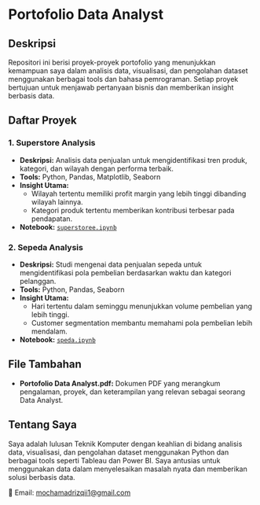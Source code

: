 # Portofolio Data Analyst

## Deskripsi
Repositori ini berisi proyek-proyek portofolio yang menunjukkan kemampuan saya dalam analisis data, visualisasi, dan pengolahan dataset menggunakan berbagai tools dan bahasa pemrograman. Setiap proyek bertujuan untuk menjawab pertanyaan bisnis dan memberikan insight berbasis data.

## Daftar Proyek

### 1. **Superstore Analysis**
- **Deskripsi:** Analisis data penjualan untuk mengidentifikasi tren produk, kategori, dan wilayah dengan performa terbaik.
- **Tools:** Python, Pandas, Matplotlib, Seaborn
- **Insight Utama:**
  - Wilayah tertentu memiliki profit margin yang lebih tinggi dibanding wilayah lainnya.
  - Kategori produk tertentu memberikan kontribusi terbesar pada pendapatan.
- **Notebook:** [`superstoree.ipynb`](./superstoree.ipynb)

### 2. **Sepeda Analysis**
- **Deskripsi:** Studi mengenai data penjualan sepeda untuk mengidentifikasi pola pembelian berdasarkan waktu dan kategori pelanggan.
- **Tools:** Python, Pandas, Seaborn
- **Insight Utama:**
  - Hari tertentu dalam seminggu menunjukkan volume pembelian yang lebih tinggi.
  - Customer segmentation membantu memahami pola pembelian lebih mendalam.
- **Notebook:** [`speda.ipynb`](./speda.ipynb)

## File Tambahan
- **Portofolio Data Analyst.pdf:** Dokumen PDF yang merangkum pengalaman, proyek, dan keterampilan yang relevan sebagai seorang Data Analyst.


## Tentang Saya
Saya adalah lulusan Teknik Komputer dengan keahlian di bidang analisis data, visualisasi, dan pengolahan dataset menggunakan Python dan berbagai tools seperti Tableau dan Power BI. Saya antusias untuk menggunakan data dalam menyelesaikan masalah nyata dan memberikan solusi berbasis data.

📧 Email: mochamadrizqii1@gmail.com
